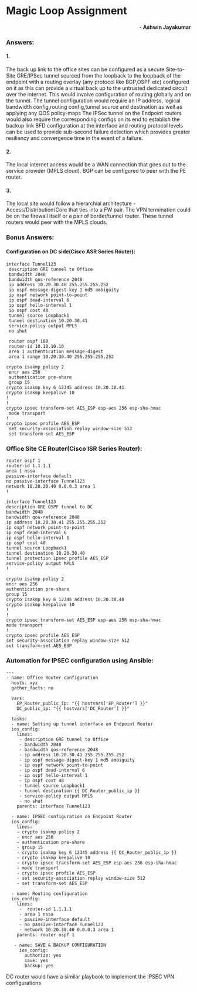 # Magic Loop Assignment
<p align="right">
<b> - Ashwin Jayakumar</b>
</p>

### Answers:

#### 1.
The back up link to the office sites can be configured as a secure Site-to-Site GRE/IPSec tunnel sourced from the loopback to the loopback of the endpoint with a routing overlay (any protocol like BGP,OSPF etc) configured on it as this can provide a virtual back up to the untrusted dedicated circuit over the internet. 
This would involve configuration of routing globally and on the tunnel. 
The tunnel configuration would require an IP address, logical bandwidth config,routing config,tunnel source and destination as well as applying any QOS policy-maps
The IPSec tunnel on the Endpoint routers would also require the corresponding configs on its end to establish the backup link
BFD configuration at the interface and routing protocol levels can be used to provide sub-second failure detection which provides greater resiliency and convergence time in the event of a failure. 

#### 2.
The local internet access would be a WAN connection that goes out to the service provider (MPLS cloud). BGP can be configured to peer with the PE router.  

#### 3.
The local site would follow a hierarchial architecture - Access/Distribution/Core that ties into a FW pair. The VPN termination could be on the firewall itself or a pair of border/tunnel router. These tunnel routers would peer with the MPLS clouds. 

### Bonus Answers:
#### Configuration on DC side(Cisco ASR Series Router):
```
interface Tunnel123
 description GRE tunnel to Office
 bandwidth 2048
 bandwidth qos-reference 2048
 ip address 10.20.30.40 255.255.255.252
 ip ospf message-digest-key 1 md5 ambiguity
 ip ospf network point-to-point
 ip ospf dead-interval 6
 ip ospf hello-interval 1
 ip ospf cost 48
 tunnel source Loopback1
 tunnel destination 10.20.30.41
 service-policy output MPLS
 no shut
 
 router ospf 100
 router-id 10.10.10.10
 area 1 authentication message-digest
 area 1 range 10.20.30.40 255.255.255.252

crypto isakmp policy 2
 encr aes 256
 authentication pre-share
 group 15
crypto isakmp key 6 12345 address 10.20.30.41   
crypto isakmp keepalive 10
!
!
crypto ipsec transform-set AES_ESP esp-aes 256 esp-sha-hmac 
 mode transport
!
crypto ipsec profile AES_ESP
 set security-association replay window-size 512 
 set transform-set AES_ESP 
 ```
 
 ### Office Site CE Router(Cisco ISR Series Router):
 ```
 router ospf 1
 router-id 1.1.1.1
 area 1 nssa
 passive-interface default
 no passive-interface Tunnel123
 network 10.20.30.40 0.0.0.3 area 1
!

interface Tunnel123
 description GRE OSPF tunnel to DC 
 bandwidth 2048
 bandwidth qos-reference 2048
 ip address 10.20.30.41 255.255.255.252
 ip ospf network point-to-point
 ip ospf dead-interval 6
 ip ospf hello-interval 1
 ip ospf cost 48
 tunnel source Loopback1
 tunnel destination 10.20.30.40
 tunnel protection ipsec profile AES_ESP
 service-policy output MPLS
!

crypto isakmp policy 2
 encr aes 256
 authentication pre-share
 group 15
crypto isakmp key 6 12345 address 10.20.30.40   
crypto isakmp keepalive 10
!
!
crypto ipsec transform-set AES_ESP esp-aes 256 esp-sha-hmac 
 mode transport
!
crypto ipsec profile AES_ESP
 set security-association replay window-size 512 
 set transform-set AES_ESP 
 ```
### Automation for IPSEC configuration using Ansible:
```ansible
---
- name: Office Router configuration
  hosts: xyz
  gather_facts: no

  vars:
    EP_Router_public_ip: "{{ hostvars['EP_Router'] }}"
    DC_public_ip: "{{ hostvars['DC_Router'] }}"

  tasks:
  - name: Setting up tunnel interface on Endpoint Router
  ios_config: 
	lines:
	 - description GRE tunnel to Office
	 - bandwidth 2048
	 - bandwidth qos-reference 2048
	 - ip address 10.20.30.41 255.255.255.252
	 - ip ospf message-digest-key 1 md5 ambiguity
	 - ip ospf network point-to-point
	 - ip ospf dead-interval 6
	 - ip ospf hello-interval 1
	 - ip ospf cost 48
	 - tunnel source Loopback1
	 - tunnel destination {{ DC_Router_public_ip }}
	 - service-policy output MPLS
	 - no shut
	parents: interface Tunnel123

  - name: IPSEC configuration on Endpoint Router
  ios_config:
	lines:
	- crypto isakmp policy 2
 	- encr aes 256
	- authentication pre-share
	- group 15
	- crypto isakmp key 6 12345 address {{ DC_Router_public_ip }}  
	- crypto isakmp keepalive 10
	- crypto ipsec transform-set AES_ESP esp-aes 256 esp-sha-hmac 
	- mode transport
	- crypto ipsec profile AES_ESP
	- set security-association replay window-size 512 
	- set transform-set AES_ESP 

  - name: Routing configuration
  ios_config:
  	lines:
	 -  router-id 1.1.1.1
	 - area 1 nssa
	 - passive-interface default
	 - no passive-interface Tunnel123
	 - network 10.20.30.40 0.0.0.3 area 1
	parents: router ospf 1
	
   - name: SAVE & BACKUP CONFIGURATION
     ios_config:
       authorize: yes
       save: yes
       backup: yes
```
DC router would have a similar playbook to implement the IPSEC VPN configurations
